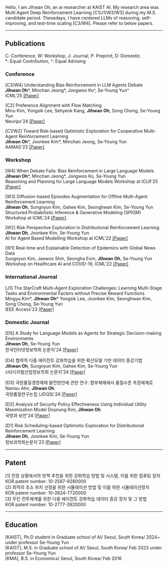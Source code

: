 Hello, I am Jihwan Oh, an ai researcher at KAIST AI. My research area was Multi Agent Deep Reinforcement Learning [C1/J1/W2/W3] during my M.S. candidate period. Thesedays, I have centered LLMs of reasoning, self-improving, and test-time scaling [C3/W4]. Please refer to below papers.

---

## Publications
C: Conference, W: Workshop, J: Journal, P: Preprint, D: Domestic.   
\*: Equal Contribution,  ^: Equal Advising 

### Conference
[C3/W4] Understanding Bias Reinforcement in LLM Agents Debate  
**Jihwan Oh**\*, Minchan Jeong\*, Jongwoo Ko^, Se-Young Yun^  
ICML'25 
<a href="https://arxiv.org/abs/2503.16814"> [Paper] </a>

[C2] Preference Alignment with Flow Matching  
Minu Kim, Yongsik Lee, Sehyeok Kang, **Jihwan Oh**, Song Chong, Se-Young Yun  
Neurips'24 
<a href="https://arxiv.org/pdf/2405.19806"> [Paper] </a>

[C1/W2] Toward Risk-based Optimistic Exploration for Cooperative Multi-Agent Reinforcement Learning  
**Jihwan Oh**\*, Joonkee Kim\*, Minchan Jeong, Se-Young Yun  
AAMAS'23
<a href="https://arxiv.org/pdf/2303.01768.pdf"> [Paper] </a>

### Workshop
[W4] When Debate Fails: Bias Reinforcement in Large Language Models  
**Jihwan Oh**\*, Minchan Jeong\*, Jongwoo Ko, Se-Young Yun  
Reasoning and Planning for Large Language Models Workshop at ICLR'25 
<a href="https://openreview.net/attachment?id=c5bjw7hqix&name=pdf"> [Paper] </a>

[W3] Diffusion-based Episodes Augmentation for Offline Multi-Agent Reinforcement Learning  
**Jihwan Oh**, Sungnyun Kim, Gahee Kim, Seonghwan Kim, Se-Young Yun  
Structured Probabilistic Inference & Generative Modeling (SPIGM) Workshop at ICML'24 
<a href="https://arxiv.org/pdf/2408.13092"> [Paper] </a>

[W2] Risk Perspective Exploration in Distributional Reinforcement Learning  
**Jihwan Oh**, Joonkee Kim, Se-Young Yun  
AI for Agent Based Modelling Workshop at ICML'22
<a href="https://arxiv.org/pdf/2206.14170.pdf"> [Paper] </a>

[W1] Real-time and Explainable Detection of Epidemics with Global News Data  
Sungnyun Kim, Jaewoo Shin, Seongha Eom, **Jihwan Oh**, Se-Young Yun  
Workshop on Healthcare AI and COVID-19, ICML'22
<a href="https://proceedings.mlr.press/v184/kim22a/kim22a.pdf"> [Paper] </a>

### International Journal
[J1] The StarCraft Multi-Agent Exploration Challenges: Learning Multi-Stage Tasks and Environmental Factors without Precise Reward Functions  
Mingyu Kim\*, **Jihwan Oh**\* Yongsik Lee, Joonkee Kim, Seonghwan Kim, Song Chong, Se-Young Yun  
IEEE Access'23
<a href="https://ieeexplore.ieee.org/stamp/stamp.jsp?tp=&arnumber=10099458"> [Paper] </a>

### Domestic Journal
[D5] A Study for Language Models as Agents for Strategic Decision-making Environments  
**Jihwan Oh**, Se-Young Yun  
한국인터넷정보학회 논문지'24
<a href="https://kiss.kstudy.com/Detail/Ar?key=4158542"> [Paper] </a>

[D4] 협력적 다중 에이전트 강화학습을 위한 확산모델 기반 데이터 증강기법  
**Jihwan Oh**, Sungnyun Kim, Gahee Kim, Se-Young Yun  
(사)디지털산업정보학회 논문지'24
<a href="https://www.kci.go.kr/kciportal/ci/sereArticleSearch/ciSereArtiView.kci?sereArticleSearchBean.artiId=ART003149518"> [Paper] </a>

[D3] 국방품질경영체제 발전방안에 관한 연구: 합부체제에서 품질수준 측정체제로  
Namsu Ahn, **Jihwan Oh**  
국방품질연구논집 (JDQS)'24
<a href="https://www.dbpia.co.kr/journal/articleDetail?nodeId=NODE11214570&nodeId=NODE11214570&medaTypeCode=185005&locale=ko&foreignIpYn=N&articleTitle=분포+강화학습을+위한+위험도+스케줄링+기반의+낙천적+탐색+방법&articleTitleEn=Risk+Scheduling-based+Optimistic+Exploration+for+Distributional+Reinforcement+Learning&language=ko_KR&hasTopBanner=true"> [Paper] </a>

[D2] Analysis of Security Policy Effectiveness Using Individual Utility Maximization Model
Doyoung Kim, **Jihwan Oh**  
국방과 보안'24
<a href="https://www.kci.go.kr/kciportal/ci/sereArticleSearch/ciSereArtiView.kci?sereArticleSearchBean.artiId=ART003057160"> [Paper] </a>

[D1] Risk Scheduling-based Optimistic Exploration for Distributional Reinforcement Learning  
**Jihwan Oh**, Joonkee Kim, Se-Young Yun  
정보과학회논문지'23
<a href="https://www.dbpia.co.kr/journal/articleDetail?nodeId=NODE11214570&nodeId=NODE11214570&medaTypeCode=185005&locale=ko&foreignIpYn=N&articleTitle=분포+강화학습을+위한+위험도+스케줄링+기반의+낙천적+탐색+방법&articleTitleEn=Risk+Scheduling-based+Optimistic+Exploration+for+Distributional+Reinforcement+Learning&language=ko_KR&hasTopBanner=true"> [Paper] </a>

---

## Patent

[1] 전장 상황에서의 방책 추천을 위한 강화학습 방법 및 시스템, 이를 위한 컴퓨팅 장치  
KOR patent number: 10-2567-9280000  
[2] 최적의 초소 위치 선정을 위한 시뮬레이션 방법 및 이를 위한 시뮬레이션장치  
KOR patent number: 10-2624-7720000  
[3] 무인 전투체계를 위한 다중 에이전트 강화학습 데이터 증강 장치 및 그 방법  
KOR patent number: 10-2777-3920000  



---

## Education
[KAIST], Ph.D student in Graduate school of AI/ Seoul, South Korea/ 2024~ under professor Se-Young Yun  
[KAIST], M.S. in Graduate school of AI/ Seoul, South Korea/ Feb 2023 under professor Se-Young Yun  
[KMA], B.S. in Economics/ Seoul, South Korea/ Feb 2016  

